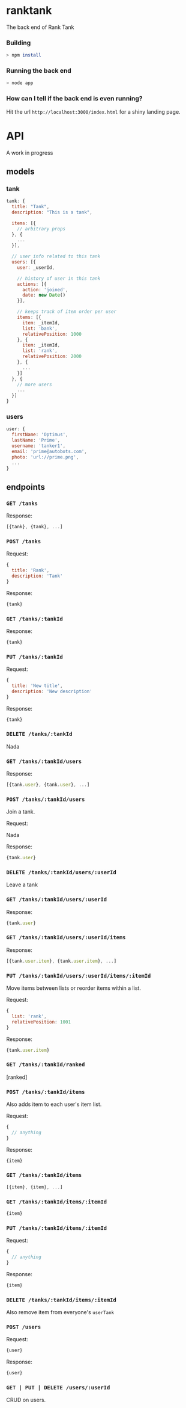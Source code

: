 # ranktank

The back end of Rank Tank

### Building

```bash
> npm install
```


### Running the back end

```bash
> node app
```

### How can I tell if the back end is even running?

Hit the url `http://localhost:3000/index.html` for a shiny landing page.

# API

A work in progress

## models

### tank

```js
tank: {
  title: "Tank",
  description: "This is a tank",

  items: [{
    // arbitrary props
  }, {
    ...
  }],

  // user info related to this tank
  users: [{
    user: _userId,

    // history of user in this tank
    actions: [{
      action: 'joined',
      date: new Date()
    }],

    // keeps track of item order per user
    items: [{
      item: _itemId,
      list: 'bank',
      relativePosition: 1000
    }, {
      item: _itemId,
      list: 'rank',
      relativePosition: 2000
    }, {
      ...
    }]
  }, {
    // more users
    ...
  }]
}
```

### users

```js
user: {
  firstName: 'Optimus',
  lastName: 'Prime',
  username: 'tanker1',
  email: 'prime@autobots.com',
  photo: 'url://prime.png',
  ...
}
```

## endpoints

### `GET /tanks`

Response:

```js
[{tank}, {tank}, ...]
```

### `POST /tanks`

Request:

```js
{
  title: 'Rank',
  description: 'Tank'
}
```

Response:

```js
{tank}
```

### `GET /tanks/:tankId`

Response:

```js
{tank}
```

### `PUT /tanks/:tankId`

Request:

```js
{
  title: 'New title',
  description: 'New description'
}
```

Response:

```js
{tank}
```

### `DELETE /tanks/:tankId`

Nada

### `GET /tanks/:tankId/users`

Response:

```js
[{tank.user}, {tank.user}, ...]
```

### `POST /tanks/:tankId/users`

Join a tank.

Request:

Nada

Response:

```js
{tank.user}
```

### `DELETE /tanks/:tankId/users/:userId`

Leave a tank

### `GET /tanks/:tankId/users/:userId`

Response:

```js
{tank.user}
```

### `GET /tanks/:tankId/users/:userId/items`

Response:

```js
[{tank.user.item}, {tank.user.item}, ...]
```


### `PUT /tanks/:tankId/users/:userId/items/:itemId`

Move items between lists or reorder items within a list.

Request:

```js
{
  list: 'rank',
  relativePosition: 1001
}
```

Response:

```js
{tank.user.item}
```

### `GET /tanks/:tankId/ranked`

[ranked]

### `POST /tanks/:tankId/items`

Also adds item to each user's item list.

Request:

```js
{
  // anything
}
```

Response:

```js
{item}
```

### `GET /tanks/:tankId/items`

```js
[{item}, {item}, ...]
```

### `GET /tanks/:tankId/items/:itemId`

```js
{item}
```

### `PUT /tanks/:tankId/items/:itemId`

Request:

```js
{
  // anything
}
```

Response:

```js
{item}
```

### `DELETE /tanks/:tankId/items/:itemId`

Also remove item from everyone's `userTank`

### `POST /users`

Request:

```js
{user}
```

Response:

```js
{user}
```

### `GET | PUT | DELETE /users/:userId`

CRUD on users.
